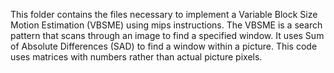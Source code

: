 This folder contains the files necessary to implement a Variable Block Size Motion Estimation (VBSME) using mips instructions. 
The VBSME is a search pattern that scans through an image to find a specified window. It uses Sum of Absolute Differences (SAD) to find a window within a picture.
This code uses matrices with numbers rather than actual picture pixels. 

